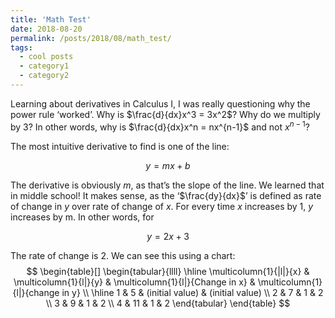 ```yaml
---
title: 'Math Test'
date: 2018-08-20
permalink: /posts/2018/08/math_test/
tags:
  - cool posts
  - category1
  - category2
---
```


Learning about derivatives in Calculus I, I was really questioning why the power rule ‘worked’. Why is $\frac{d}{dx}x^3 = 3x^2$? Why do we multiply by 3?  In other words, why is $\frac{d}{dx}x^n = nx^{n-1}$  and not $x^{n-1}$?

The most intuitive derivative to find is one of the line:

$$y = mx + b$$

The derivative is obviously $m$, as that’s the slope of the line. We learned that in middle school! It makes sense, as the ‘$\frac{dy}{dx}$’ is defined as rate of change in $y$ over rate of change of $x$. For every time $x$ increases by 1, $y$ increases by m. In other words, for 

$$ y = 2x + 3$$ 

The rate of change is 2. We can see this using a chart:
$$
\begin{table}[]
\begin{tabular}{llll}
\hline
\multicolumn{1}{|l|}{x} & \multicolumn{1}{l|}{y} & \multicolumn{1}{l|}{Change in x} & \multicolumn{1}{l|}{change in y} \\ \hline
1                       & 5                      & (initial value)                  & (initial value)                  \\
2                       & 7                      & 1                                & 2                                \\
3                       & 9                      & 1                                & 2                                \\
4                       & 11                     & 1                                & 2                               
\end{tabular}
\end{table}
$$
